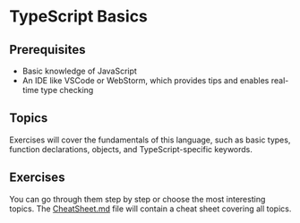 # TypeScript Basics

## Prerequisites

- Basic knowledge of JavaScript
- An IDE like VSCode or WebStorm, which provides tips and enables real-time type checking

## Topics

Exercises will cover the fundamentals of this language, such as basic types, function declarations, objects, and TypeScript-specific keywords.

## Exercises

You can go through them step by step or choose the most interesting topics. The [CheatSheet.md](https://github.com/mateuszmichi/TypeScriptZeroToHero/blob/main/part-1-basics/CheatSheet.md#basics-cheat-sheet) file will contain a cheat sheet covering all topics.
